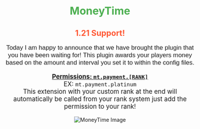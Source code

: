 <div align="center">
  <h1 style="color: #4CAF50;">MoneyTime</h1>
  <h2 style="color: #FF5733;">1.21 Support!</h2>
  <p style="font-size: 1.2em; font-family: Arial, sans-serif;">
    Today I am happy to announce that we have brought the plugin that you have been waiting for! This plugin awards your players money based on the amount and interval you set it to within the config files.
  </p>
  <p style="font-size: 1.2em;">
    <strong><u>Permissions: <code>mt.payment.[RANK]</code></u></strong><br>
    EX: <code>mt.payment.platinum</code><br>
    This extension with your custom rank at the end will automatically be called from your rank system just add the permission to your rank!
  </p>
<img src="https://i.imgur.com/O5aP8DN.png" alt="MoneyTime Image" />

</div>
